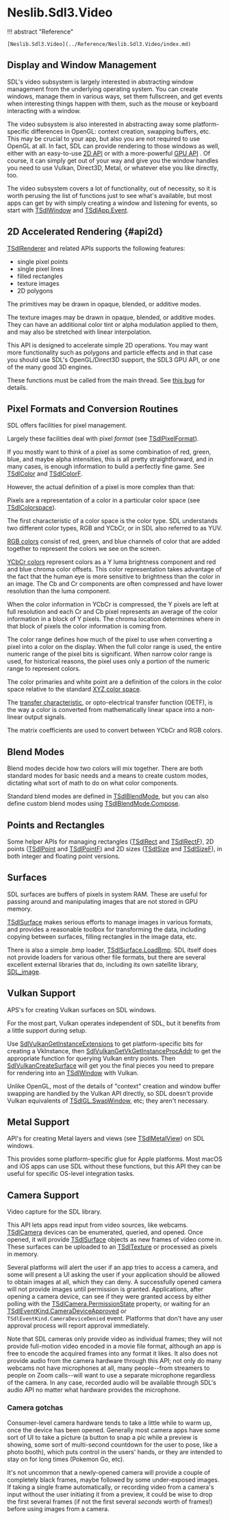 # Neslib.Sdl3.Video

!!! abstract "Reference"

    [Neslib.Sdl3.Video](../Reference/Neslib.Sdl3.Video/index.md)

## Display and Window Management

SDL's video subsystem is largely interested in abstracting window management from the underlying operating system. You can create windows, manage them in various ways, set them fullscreen, and get events when interesting things happen with them, such as the mouse or keyboard interacting with a window.

The video subsystem is also interested in abstracting away some platform-specific differences in OpenGL: context creation, swapping buffers, etc. This may be crucial to your app, but also you are not required to use OpenGL at all. In fact, SDL can provide rendering to those windows as well, either with an easy-to-use [2D API](#api2d) or with a more-powerful [GPU API](Neslib.Sdl3.Gpu.md) . Of course, it can simply get out of your way and give you the window handles you need to use Vulkan, Direct3D, Metal, or whatever else you like directly, too.

The video subsystem covers a lot of functionality, out of necessity, so it is worth perusing the list of functions just to see what's available, but most apps can get by with simply creating a window and listening for events, so start with [TSdlWindow](../Reference/Neslib.Sdl3.Video/classes/TSdlWindow.md) and [TSdlApp.Event](../Reference/Neslib.Sdl3/classes/TSdlApp.md/#Event).

## 2D Accelerated Rendering {#api2d}

[TSdlRenderer](../Reference/Neslib.Sdl3.Video/classes/TSdlRenderer.md/) and related APIs supports the following features:

- single pixel points
- single pixel lines
- filled rectangles
- texture images
- 2D polygons

The primitives may be drawn in opaque, blended, or additive modes.

The texture images may be drawn in opaque, blended, or additive modes. They can have an additional color tint or alpha modulation applied to them, and may also be stretched with linear interpolation.

This API is designed to accelerate simple 2D operations. You may want more functionality such as polygons and particle effects and in that case you should use SDL's OpenGL/Direct3D support, the SDL3 GPU API, or one of the many good 3D engines.

These functions must be called from the main thread. See [this bug](https://github.com/libsdl-org/SDL/issues/986) for details.

## Pixel Formats and Conversion Routines

SDL offers facilities for pixel management.

Largely these facilities deal with pixel *format* (see [TSdlPixelFormat](../Reference/Neslib.Sdl3.Video/types/TSdlPixelFormat.md)).

If you mostly want to think of a pixel as some combination of red, green, blue, and maybe alpha intensities, this is all pretty straightforward, and in many cases, is enough information to build a perfectly fine game. See [TSdlColor](../Reference/Neslib.Sdl3.Video/classes/TSdlColor.md/) and [TSdlColorF](../Reference/Neslib.Sdl3.Video/classes/TSdlColorF.md).

However, the actual definition of a pixel is more complex than that:

Pixels are a representation of a color in a particular color space (see [TSdlColorspace](../Reference/Neslib.Sdl3.Video/types/TSdlColorspace.md)).

The first characteristic of a color space is the color type. SDL understands two different color types, RGB and YCbCr, or in SDL also referred to as YUV.

[RGB colors](https://en.wikipedia.org/wiki/RGB_color_model) consist of red, green, and blue channels of color that are added together to represent the colors we see on the screen.

[YCbCr colors](https://en.wikipedia.org/wiki/YCbCr) represent colors as a Y luma brightness component and red and blue chroma color offsets. This color representation takes advantage of the fact that the human eye is more sensitive to brightness than the color in an image. The Cb and Cr components are often compressed and have lower resolution than the luma component.

When the color information in YCbCr is compressed, the Y pixels are left at full resolution and each Cr and Cb pixel represents an average of the color information in a block of Y pixels. The chroma location determines where in that block of pixels the color information is coming from.

The color range defines how much of the pixel to use when converting a pixel into a color on the display. When the full color range is used, the entire numeric range of the pixel bits is significant. When narrow color range is used, for historical reasons, the pixel uses only a portion of the numeric range to represent colors.

The color primaries and white point are a definition of the colors in the color space relative to the standard [XYZ color space](https://en.wikipedia.org/wiki/CIE_1931_color_space).

The [transfer characteristic](https://en.wikipedia.org/wiki/Rec._709#Transfer_characteristics), or opto-electrical transfer function (OETF), is the way a color is converted from mathematically linear space into a non-linear output signals.

The matrix coefficients are used to convert between YCbCr and RGB colors.

## Blend Modes

Blend modes decide how two colors will mix together. There are both standard modes for basic needs and a means to create custom modes, dictating what sort of math to do on what color components. 

Standard blend modes are defined in [TSdlBlendMode](../Reference/Neslib.Sdl3.Video/types/TSdlBlendMode.md), but you can also define custom blend modes using [TSdlBlendMode.Compose](../Reference/Neslib.Sdl3.Video/types/TSdlBlendMode.md/#Compose).

## Points and Rectangles

Some helper APIs for managing rectangles ([TSdlRect](../Reference/Neslib.Sdl3.Video/classes/TSdlRect.md) and [TSdlRectF](../Reference/Neslib.Sdl3.Video/classes/TSdlRectF.md)), 2D points ([TSdlPoint](../Reference/Neslib.Sdl3.Video/classes/TSdlPoint.md) and [TSdlPointF](../Reference/Neslib.Sdl3.Video/classes/TSdlPointF.md)) and 2D sizes ([TSdlSize](../Reference/Neslib.Sdl3.Video/classes/TSdlSize.md) and [TSdlSizeF](../Reference/Neslib.Sdl3.Video/classes/TSdlSizeF.md)), in both integer and floating point versions.

## Surfaces

SDL surfaces are buffers of pixels in system RAM. These are useful for passing around and manipulating images that are not stored in GPU memory.

[TSdlSurface](../Reference/Neslib.Sdl3.Video/classes/TSdlSurface.md) makes serious efforts to manage images in various formats, and provides a reasonable toolbox for transforming the data, including copying between surfaces, filling rectangles in the image data, etc.

There is also a simple .bmp loader, [TSdlSurface.LoadBmp](../Reference/Neslib.Sdl3.Video/classes/TSdlSurface.md/#LoadBmp_0). SDL itself does not provide loaders for various other file formats, but there are several excellent external libraries that do, including its own satellite library, [SDL_image](https://wiki.libsdl.org/SDL3/SDL_image).

## Vulkan Support

APS's for creating Vulkan surfaces on SDL windows.

For the most part, Vulkan operates independent of SDL, but it benefits from a little support during setup.

Use [SdlVulkanGetInstanceExtensions](../Reference/Neslib.Sdl3.Video/routines/SdlVulkanGetInstanceExtensions.md) to get platform-specific bits for creating a VkInstance, then [SdlVulkanGetVkGetInstanceProcAddr](../Reference/Neslib.Sdl3.Video/routines/SdlVulkanGetVkGetInstanceProcAddr.md) to get the appropriate function for querying Vulkan entry points. Then [SdlVulkanCreateSurface](../Reference/Neslib.Sdl3.Video/routines/SdlVulkanCreateSurface.md) will get you the final pieces you need to prepare for rendering into an [TSdlWindow](../Reference/Neslib.Sdl3.Video/classes/TSdlWindow.md) with Vulkan.

Unlike OpenGL, most of the details of "context" creation and window buffer swapping are handled by the Vulkan API directly, so SDL doesn't provide Vulkan equivalents of [TSdlGL.SwapWindow](../Reference/Neslib.Sdl3.Video/classes/TSdlGL.md/#SwapWindow), etc; they aren't necessary.

## Metal Support

API's for creating Metal layers and views (see [TSdlMetalView](../Reference/Neslib.Sdl3.Video/classes/TSdlMetalView.md)) on SDL windows.

This provides some platform-specific glue for Apple platforms. Most macOS and iOS apps can use SDL without these functions, but this API they can be useful for specific OS-level integration tasks.

## Camera Support

Video capture for the SDL library.

This API lets apps read input from video sources, like webcams. [TSdlCamera](../Reference/Neslib.Sdl3.Video/classes/TSdlCamera.md) devices can be enumerated, queried, and opened. Once opened, it will provide [TSdlSurface](../Reference/Neslib.Sdl3.Video/classes/TSdlSurface.md) objects as new frames of video come in. These surfaces can be uploaded to an [TSdlTexture](../Reference/Neslib.Sdl3.Video/classes/TSdlTexture.md) or processed as pixels in memory.

Several platforms will alert the user if an app tries to access a camera, and some will present a UI asking the user if your application should be allowed to obtain images at all, which they can deny. A successfully opened camera will not provide images until permission is granted. Applications, after opening a camera device, can see if they were granted access by either polling with the [TSdlCamera.PermissionState](../Reference/Neslib.Sdl3.Video/classes/TSdlCamera.md/#PermissionState) property, or waiting for an [TSdlEventKind.CameraDeviceApproved](../Reference/Neslib.Sdl3.Events/types/TSdlEventKind.md) or `TSdlEventKind.CameraDeviceDenied` event. Platforms that don't have any user approval process will report approval immediately.

Note that SDL cameras only provide video as individual frames; they will not provide full-motion video encoded in a movie file format, although an app is free to encode the acquired frames into any format it likes. It also does not provide audio from the camera hardware through this API; not only do many webcams not have microphones at all, many people--from streamers to people on Zoom calls--will want to use a separate microphone regardless of the camera. In any case, recorded audio will be available through SDL's audio API no matter what hardware provides the microphone.

### Camera gotchas

Consumer-level camera hardware tends to take a little while to warm up, once the device has been opened. Generally most camera apps have some sort of UI to take a picture (a button to snap a pic while a preview is showing, some sort of multi-second countdown for the user to pose, like a photo booth), which puts control in the users' hands, or they are intended to stay on for long times (Pokemon Go, etc).

It's not uncommon that a newly-opened camera will provide a couple of completely black frames, maybe followed by some under-exposed images. If taking a single frame automatically, or recording video from a camera's input without the user initiating it from a preview, it could be wise to drop the first several frames (if not the first several *seconds* worth of frames!) before using images from a camera.